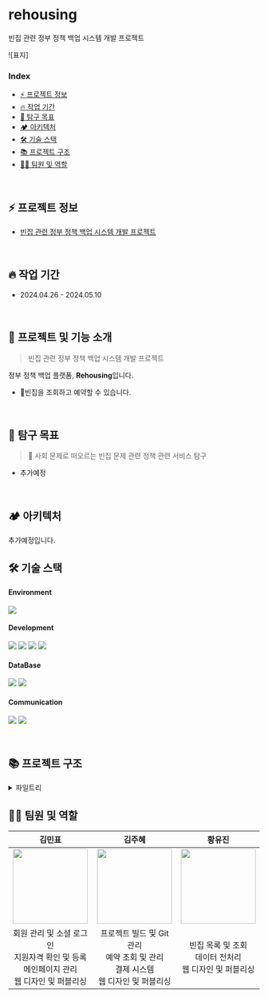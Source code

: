 # rehousing
빈집 관련 정부 정책 백업 시스템 개발 프로젝트

![표지]

### Index

- [⚡️ 프로젝트 정보](#%EF%B8%8F-프로젝트-정보)
- [🔥 작업 기간](#-작업-기간)
- [🌳 탐구 목표](#-탐구-목표)
- [🏕️ 아키텍처](#-아키텍처)
- [🛠️ 기술 스택](#%EF%B8%8F-기술-스택)
- [📚 프로젝트 구조](#-프로젝트-구조)
- [🦸🏻‍ 팀원 및 역할](#-팀원-및-역할)

<br/>

## ⚡️ 프로젝트 정보

- [빈집 관련 정부 정책 백업 시스템 개발 프로젝트](https://hanaro.recruiter.co.kr/career/home)

<br/>

## 🔥 작업 기간

- 2024.04.26 - 2024.05.10

<br/>

## 📌 프로젝트 및 기능 소개

> 빈집 관련 정부 정책 백업 시스템 개발 프로젝트

정부 정책 백업 플랫폼, **Rehousing**입니다.

- 💬빈집을 조회하고 예약할 수 있습니다.


<br/>

## 🌳 탐구 목표

> 🧙 사회 문제로 떠오르는 빈집 문제 관련 정책 관련 서비스 탐구

- 추가예정

<br/>

## 🏕️ 아키텍처
추가예정입니다.

## 🛠️ 기술 스택

#### Environment

<img src="https://img.shields.io/badge/intellijidea-000000?style=flat&logo=intellijidea&logoColor=white">

#### Development

<img src="https://img.shields.io/badge/Java-007396?style=flat&logo=Java&logoColor=white"> <img src="https://img.shields.io/badge/Spring Boot-6DB33F?style=flat&logo=Spring Boot&logoColor=white"> <img src="https://img.shields.io/badge/Bootstrap-7952B3?style=flat&logo=Bootstrap&logoColor=white"> <img src="https://img.shields.io/badge/Javascript-F7DF1E?style=flat&logo=Javascript&logoColor=white">

#### DataBase

<img src="https://img.shields.io/badge/MySQL-4479A1?style=flat&logo=MySQL&logoColor=white"> <img src="https://img.shields.io/badge/Redis-DC382D?style=flat&logo=Redis&logoColor=white">

#### Communication

<img src="https://img.shields.io/badge/Slack-4A154B?style=flat&logo=Slack&logoColor=white"> <img src="https://img.shields.io/badge/Notion-000000?style=flat&logo=Notion&logoColor=white">

<br/>

## 📚 프로젝트 구조

<details>
<summary>파일트리</summary>

```
🏡 
└─ src
   └─ main
      ├─ java
      │  └─ com
      │     └─ rehousing
      │        ├─ RehousingApplication.java
      │        ├─ ServletInitializer.java
      │        ├─ app
      │        │  ├─ config
      │        │  │  ├─ JasyptConfig.java
      │        │  │  ├─ SecurityConfig.java
      │        │  │  └─ WebMvcConfig.java
      │        │  ├─ data
      │        │  │  └─ dto
      │        │  │     ├─ HouseDto.java
      │        │  │     ├─ HousepicDto.java
      │        │  │     ├─ MemberDto.java
      │        │  │     ├─ PagingDto.java
      │        │  │     ├─ PaymentDto.java
      │        │  │     └─ ReservationDto.java
      │        │  ├─ frame
      │        │  │  ├─ RehousingRepository.java
      │        │  │  └─ RehousingService.java
      │        │  ├─ repository
      │        │  │  ├─ HouseRepository.java
      │        │  │  ├─ HousepicRepository.java
      │        │  │  ├─ MemberRepository.java
      │        │  │  ├─ PaymentRepository.java
      │        │  │  └─ ReservationRepository.java
      │        │  └─ service
      │        │     ├─ EmailService.java
      │        │     ├─ HouseService.java
      │        │     ├─ HousepicService.java
      │        │     ├─ KakaoLoginService.java
      │        │     ├─ MemberService.java
      │        │     ├─ PaymentService.java
      │        │     └─ ReservationService.java
      │        ├─ controller
      │        │  ├─ HouseController.java
      │        │  ├─ MainController.java
      │        │  ├─ MemberController.java
      │        │  └─ ReservationController.java
      │        └─ util
      │           └─ FileUploadUtil.java
      ├─ resources
      │  ├─ application-dev.yml
      │  ├─ application.yml
      │  ├─ log4jdbc.log4j2
      │  ├─ mapper
      │  │  ├─ housemapper.xml
      │  │  ├─ housepicmapper.xml
      │  │  ├─ membermapper.xml
      │  │  ├─ paymentmapper.xml
      │  │  └─ reservationmapper.xml
      │  └─ static
      │     └─ img
      │        ├─ account.png
      │        ├─ card.png
      │        ├─ city
      │        │  ├─ busanIcon.png
      │        │  ├─ chungbukIcon.png
      │        │  ├─ chungnamIcon.png
      │        │  ├─ daeguIcon.png
      │        │  ├─ gangwonIcon.png
      │        │  ├─ gwangjuIcon.png
      │        │  ├─ gyeongbukIcon.png
      │        │  ├─ gyeonggiIcon.png
      │        │  ├─ gyeongnamIcon.png
      │        │  ├─ incheonIcon.png
      │        │  ├─ jejuIcon.png
      │        │  ├─ jeonbukIcon.png
      │        │  ├─ jeonnamIcon.png
      │        │  ├─ sejongIcon.png
      │        │  ├─ seoulIcon.png
      │        │  └─ ulsanIcon.png
      │        ├─ favicon.png
      │        ├─ kakao.png
      │        ├─ kakaopay.png
      │        ├─ like.png
      │        ├─ liked.png
      │        ├─ likes.png
      │        ├─ logo.png
      │        ├─ nextBtn.png
      │        ├─ prevBtn.png
      │        ├─ qualify.png
      │        └─ reserve.png
      └─ webapp
         └─ views
            ├─ center.jsp
            ├─ house
            │  ├─ houseDetail.jsp
            │  ├─ houseList.jsp
            │  └─ houseRegion.jsp
            ├─ index.jsp
            ├─ member
            │  ├─ findId.jsp
            │  ├─ findPw.jsp
            │  ├─ login.jsp
            │  └─ signin.jsp
            ├─ qualify.jsp
            └─ reservation
               ├─ reserve.jsp
               └─ view.jsp
```

<br/>

</details>

## 🦸🏻‍ 팀원 및 역할

|                                                        **김민표**                                                         |                                                         **김주혜**                                                         |                                                        **황유진**                                                        |
|:----------------------------------------------------------------------------------------------------------------------:|:-----------------------------------------------------------------------------------------------------------------------:|:---------------------------------------------------------------------------------------------------------------------:|
| [<img src="https://avatars.githubusercontent.com/u/114149911?v=4"  height=150 width=150> ](https://github.com/rabbitate) | [<img src="https://avatars.githubusercontent.com/u/91041488?v=4"  height=150 width=150>](https://github.com/juhyemi) | [<img src="https://avatars.githubusercontent.com/u/80201454?v=4"  height=150 width=150>](https://github.com/YoujinHwang) |
|                                                  회원 관리 및 소셜 로그인<br/> 지원자격 확인 및 등록 <br/> 메인페이지 관리  <br/> 웹 디자인 및 퍼블리싱                                                         |                                                           프로젝트 빌드 및 Git 관리 <br/> 예약 조회 및 관리 <br/> 결제 시스템  <br/> 웹 디자인 및 퍼블리싱                                               |                          빈집 목록 및 조회 <br/> 데이터 전처리 <br/> 웹 디자인 및 퍼블리싱                           |

